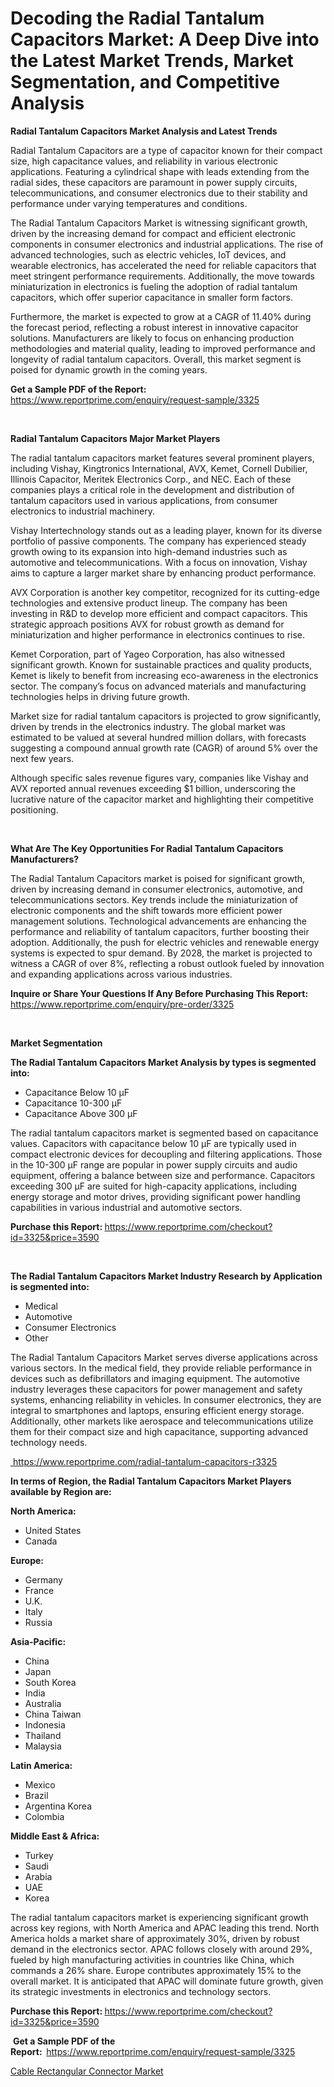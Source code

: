 <p><h1>Decoding the Radial Tantalum Capacitors Market: A Deep Dive into the Latest Market Trends, Market Segmentation, and Competitive Analysis</h1></p><p><strong>Radial Tantalum Capacitors Market Analysis and Latest Trends</strong></p>
<p><p>Radial Tantalum Capacitors are a type of capacitor known for their compact size, high capacitance values, and reliability in various electronic applications. Featuring a cylindrical shape with leads extending from the radial sides, these capacitors are paramount in power supply circuits, telecommunications, and consumer electronics due to their stability and performance under varying temperatures and conditions.</p><p>The Radial Tantalum Capacitors Market is witnessing significant growth, driven by the increasing demand for compact and efficient electronic components in consumer electronics and industrial applications. The rise of advanced technologies, such as electric vehicles, IoT devices, and wearable electronics, has accelerated the need for reliable capacitors that meet stringent performance requirements. Additionally, the move towards miniaturization in electronics is fueling the adoption of radial tantalum capacitors, which offer superior capacitance in smaller form factors.</p><p>Furthermore, the market is expected to grow at a CAGR of 11.40% during the forecast period, reflecting a robust interest in innovative capacitor solutions. Manufacturers are likely to focus on enhancing production methodologies and material quality, leading to improved performance and longevity of radial tantalum capacitors. Overall, this market segment is poised for dynamic growth in the coming years.</p></p>
<p><strong>Get a Sample PDF of the Report:&nbsp;</strong> <a href="https://www.reportprime.com/enquiry/request-sample/3325?utm_campaign=2941&utm_medium=2&utm_source=Github&utm_content=ia&utm_term=18032025&utm_id=radial-tantalum-capacitors">https://www.reportprime.com/enquiry/request-sample/3325</a></p>
<p>&nbsp;</p>
<p><strong>Radial Tantalum Capacitors Major Market Players</strong></p>
<p><p>The radial tantalum capacitors market features several prominent players, including Vishay, Kingtronics International, AVX, Kemet, Cornell Dubilier, Illinois Capacitor, Meritek Electronics Corp., and NEC. Each of these companies plays a critical role in the development and distribution of tantalum capacitors used in various applications, from consumer electronics to industrial machinery.</p><p>Vishay Intertechnology stands out as a leading player, known for its diverse portfolio of passive components. The company has experienced steady growth owing to its expansion into high-demand industries such as automotive and telecommunications. With a focus on innovation, Vishay aims to capture a larger market share by enhancing product performance.</p><p>AVX Corporation is another key competitor, recognized for its cutting-edge technologies and extensive product lineup. The company has been investing in R&D to develop more efficient and compact capacitors. This strategic approach positions AVX for robust growth as demand for miniaturization and higher performance in electronics continues to rise.</p><p>Kemet Corporation, part of Yageo Corporation, has also witnessed significant growth. Known for sustainable practices and quality products, Kemet is likely to benefit from increasing eco-awareness in the electronics sector. The company’s focus on advanced materials and manufacturing technologies helps in driving future growth.</p><p>Market size for radial tantalum capacitors is projected to grow significantly, driven by trends in the electronics industry. The global market was estimated to be valued at several hundred million dollars, with forecasts suggesting a compound annual growth rate (CAGR) of around 5% over the next few years.</p><p>Although specific sales revenue figures vary, companies like Vishay and AVX reported annual revenues exceeding $1 billion, underscoring the lucrative nature of the capacitor market and highlighting their competitive positioning.</p></p>
<p>&nbsp;</p>
<p><strong>What Are The Key Opportunities For Radial Tantalum Capacitors Manufacturers?</strong></p>
<p><p>The Radial Tantalum Capacitors market is poised for significant growth, driven by increasing demand in consumer electronics, automotive, and telecommunications sectors. Key trends include the miniaturization of electronic components and the shift towards more efficient power management solutions. Technological advancements are enhancing the performance and reliability of tantalum capacitors, further boosting their adoption. Additionally, the push for electric vehicles and renewable energy systems is expected to spur demand. By 2028, the market is projected to witness a CAGR of over 8%, reflecting a robust outlook fueled by innovation and expanding applications across various industries.</p></p>
<p><strong>Inquire or Share Your Questions If Any Before Purchasing This Report:</strong> <a href="https://www.reportprime.com/enquiry/pre-order/3325?utm_campaign=2941&utm_medium=2&utm_source=Github&utm_content=ia&utm_term=18032025&utm_id=radial-tantalum-capacitors">https://www.reportprime.com/enquiry/pre-order/3325</a></p>
<p>&nbsp;</p>
<p><strong>Market Segmentation</strong></p>
<p><strong>The Radial Tantalum Capacitors Market Analysis by types is segmented into:</strong></p>
<p><ul><li>Capacitance Below 10 μF</li><li>Capacitance 10-300 μF</li><li>Capacitance Above 300 μF</li></ul></p>
<p><p>The radial tantalum capacitors market is segmented based on capacitance values. Capacitors with capacitance below 10 μF are typically used in compact electronic devices for decoupling and filtering applications. Those in the 10-300 μF range are popular in power supply circuits and audio equipment, offering a balance between size and performance. Capacitors exceeding 300 μF are suited for high-capacity applications, including energy storage and motor drives, providing significant power handling capabilities in various industrial and automotive sectors.</p></p>
<p><strong>Purchase this Report:&nbsp;</strong><a href="https://www.reportprime.com/checkout?id=3325&price=3590&utm_campaign=2941&utm_medium=2&utm_source=Github&utm_content=ia&utm_term=18032025&utm_id=radial-tantalum-capacitors">https://www.reportprime.com/checkout?id=3325&price=3590</a></p>
<p>&nbsp;</p>
<p><strong>The Radial Tantalum Capacitors Market Industry Research by Application is segmented into:</strong></p>
<p><ul><li>Medical</li><li>Automotive</li><li>Consumer Electronics</li><li>Other</li></ul></p>
<p><p>The Radial Tantalum Capacitors Market serves diverse applications across various sectors. In the medical field, they provide reliable performance in devices such as defibrillators and imaging equipment. The automotive industry leverages these capacitors for power management and safety systems, enhancing reliability in vehicles. In consumer electronics, they are integral to smartphones and laptops, ensuring efficient energy storage. Additionally, other markets like aerospace and telecommunications utilize them for their compact size and high capacitance, supporting advanced technology needs.</p></p>
<p><a href="https://www.reportprime.com/radial-tantalum-capacitors-r3325?utm_campaign=2941&utm_medium=2&utm_source=Github&utm_content=ia&utm_term=18032025&utm_id=radial-tantalum-capacitors">&nbsp;https://www.reportprime.com/radial-tantalum-capacitors-r3325</a></p>
<p><strong>In terms of Region, the Radial Tantalum Capacitors Market Players available by Region are:</strong></p>
<p>
    <p> <strong> North America: </strong>
        <ul>
            <li>United States</li>
            <li>Canada</li>
        </ul>
        </p> 
    <p> <strong> Europe: </strong>
        <ul>
            <li>Germany</li>
            <li>France</li>
            <li>U.K.</li>
            <li>Italy</li>
            <li>Russia</li>
        </ul>
        </p> 
    <p> <strong> Asia-Pacific: </strong>
        <ul>
            <li>China</li>
            <li>Japan</li>
            <li>South Korea</li>
            <li>India</li>
            <li>Australia</li>
            <li>China Taiwan</li>
            <li>Indonesia</li>
            <li>Thailand</li>
            <li>Malaysia</li>
        </ul>
        </p> 
    <p> <strong> Latin America: </strong>
        <ul>
            <li>Mexico</li>
            <li>Brazil</li>
            <li>Argentina Korea</li>
            <li>Colombia</li>
        </ul>
        </p> 
    <p> <strong> Middle East & Africa: </strong>
        <ul>
            <li>Turkey</li>
            <li>Saudi</li>
            <li>Arabia</li>
            <li>UAE</li>
            <li>Korea</li>
        </ul>
    </p>
    </p>
<p><p>The radial tantalum capacitors market is experiencing significant growth across key regions, with North America and APAC leading this trend. North America holds a market share of approximately 30%, driven by robust demand in the electronics sector. APAC follows closely with around 29%, fueled by high manufacturing activities in countries like China, which commands a 26% share. Europe contributes approximately 15% to the overall market. It is anticipated that APAC will dominate future growth, given its strategic investments in electronics and technology sectors.</p></p>
<p><strong>Purchase this Report: </strong><a href="https://www.reportprime.com/checkout?id=3325&price=3590&utm_campaign=2941&utm_medium=2&utm_source=Github&utm_content=ia&utm_term=18032025&utm_id=radial-tantalum-capacitors">https://www.reportprime.com/checkout?id=3325&price=3590</a></p>
<p>&nbsp;<strong>Get a Sample PDF of the Report:&nbsp;&nbsp;</strong><a href="https://www.reportprime.com/enquiry/request-sample/3325?utm_campaign=2941&utm_medium=2&utm_source=Github&utm_content=ia&utm_term=18032025&utm_id=radial-tantalum-capacitors">https://www.reportprime.com/enquiry/request-sample/3325</a></p>
<p><strong></strong></p>
<p><p><a href="https://github.com/AshikRahman991/Market-Research-Report-List-2/blob/main/cable-rectangular-connector-market.md?utm_campaign=2941&utm_medium=2&utm_source=Github&utm_content=ia&utm_term=18032025&utm_id=radial-tantalum-capacitors">Cable Rectangular Connector Market</a></p></p>